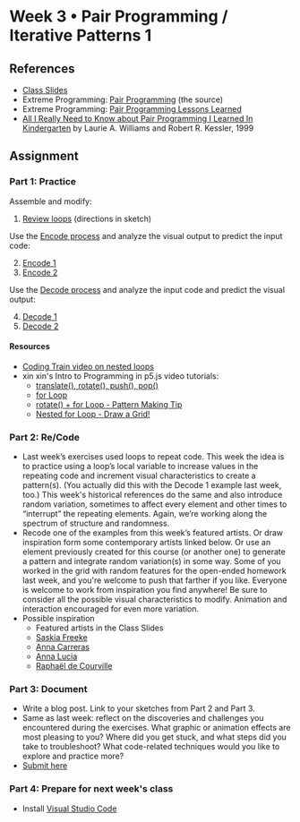# Week 3 • Pair Programming / Iterative Patterns 1

## References

- [Class Slides](https://drive.google.com/drive/folders/1CJBvOWjvRA19uFPxTAXgoDglkHBmJadJ?usp=sharing)
- Extreme Programming: [Pair Programming](http://www.extremeprogramming.org/rules/pair.html) (the source)
- Extreme Programming: [Pair Programming Lessons Learned](http://www.extremeprogramming.org/stories/pair.html)
- [All I Really Need to Know about Pair Programming I Learned In
  Kindergarten](https://drive.google.com/drive/folders/1CJBvOWjvRA19uFPxTAXgoDglkHBmJadJ?usp=sharing)
  by Laurie A. Williams and  Robert R. Kessler, 1999

## Assignment

### Part 1: Practice

Assemble and modify:

1. [Review loops](https://editor.p5js.org/enickles/sketches/Qo7DHHcFk)
  (directions in sketch)

Use the [Encode process](https://github.com/ellennickles/code-your-way-s23/blob/main/encode.md)
and analyze the visual output to predict the input code:

2. [Encode 1](https://editor.p5js.org/enickles/full/iu3hqCt1e)
3. [Encode 2](https://editor.p5js.org/enickles/full/sTAx_W5n_)

Use the [Decode process](https://github.com/ellennickles/code-your-way-s23/blob/main/decode.md)
and analyze the input code and predict the visual output:

4. [Decode 1](https://github.com/ellennickles/code-your-way-s23/blob/main/week3/decode1.js)
5. [Decode 2](https://github.com/ellennickles/code-your-way-s23/blob/main/week3/decode2.js)

#### Resources

- [Coding Train video on nested loops](https://thecodingtrain.com/tracks/code-programming-with-p5-js/code/4-loops/2-nested)
- xin xin's Intro to Programming in p5.js video tutorials:
  - [translate(), rotate(), push(), pop()](https://www.youtube.com/watch?v=maTfm84mLbo)
  - [for Loop](https://www.youtube.com/watch?v=QdGeb0H5idM)
  - [rotate() + for Loop - Pattern Making Tip](https://www.youtube.com/watch?v=kP-RkS70Lm8)
  - [Nested for Loop - Draw a Grid!](https://www.youtube.com/watch?v=FAVvj1M6klc)

### Part 2: Re/Code

- Last week’s exercises used loops to repeat code. This week the idea is to
  practice using a loop’s local variable to increase values in the repeating
  code and increment visual characteristics to create a pattern(s). (You actually did
  this with the Decode 1 example last week, too.) This week's historical
  references do the same and also introduce random variation, sometimes
  to affect every element and other times to “interrupt” the repeating
  elements. Again, we’re working along the spectrum of structure and randomness.
- Recode one of the examples from this week’s featured artists. Or draw
  inspiration form some contemporary artists linked below. Or use an element
  previously created for this course (or another one) to generate a pattern and
  integrate random variation(s) in some way. Some of you worked in the grid with
  random features for the open-ended homework last week, and you're welcome to
  push that farther if you like. Everyone is welcome to work from
  inspiration you find anywhere! Be sure to consider all the possible visual
  characteristics to modify. Animation and interaction encouraged for even more
  variation.
- Possible inspiration
  - Featured artists in the Class Slides
  - [Saskia Freeke](https://twitter.com/sasj_nl)
  - [Anna Carreras](https://twitter.com/carreras_anna)
  - [Anna Lucia](https://twitter.com/annaluciacodes)
  - [Raphaël de Courville](https://twitter.com/sableraph)

### Part 3: Document

- Write a blog post. Link to your sketches from Part 2 and Part 3.
- Same as last week: reflect on the discoveries and challenges you encountered during the exercises. What graphic or animation effects are most pleasing to you? Where did you get stuck, and what steps did you take to troubleshoot? What code-related techniques would you like to explore and practice more?
- [Submit here](https://forms.gle/5AgRQUsAeUj8mVNTA)

### Part 4: Prepare for next week's class

- Install [Visual Studio Code](https://code.visualstudio.com/)
